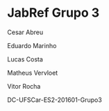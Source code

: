 # JabRef Grupo 3

Cesar Abreu

Eduardo Marinho

Lucas Costa

Matheus Vervloet

Vitor Rocha

DC-UFSCar-ES2-201601-Grupo3
